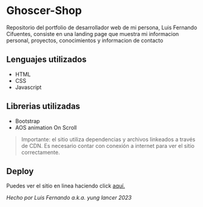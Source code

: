 # Ghoscer-Shop
Repositorio del portfolio de desarrollador web de mi persona, Luis Fernando Cifuentes, consiste en una landing page que muestra mi informacion personal, proyectos, conocimientos y informacion de contacto

## Lenguajes utilizados

- HTML
- CSS
- Javascript

## Librerias utilizadas

- Bootstrap
- AOS animation On Scroll

> Importante: el sitio utiliza dependencias y archivos linkeados a través de CDN. Es necesario contar con conexión a internet para ver el sitio correctamente.

## Deploy

Puedes ver el sitio en linea haciendo click [aquí.](https://yunglancer.github.io/Portfolio-Luis-Fernando/)

*Hecho por Luis Fernando a.k.a. yung lancer 2023* 
